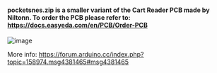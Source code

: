 #### pocketsnes.zip is a smaller variant of the Cart Reader PCB made by Niltonn. To order the PCB please refer to: https://docs.easyeda.com/en/PCB/Order-PCB         

![image](https://dl.dropboxusercontent.com/s/g0bhixbcrzjuye8/pocketsnes.jpg?dl=1)   

More info: https://forum.arduino.cc/index.php?topic=158974.msg4381465#msg4381465   